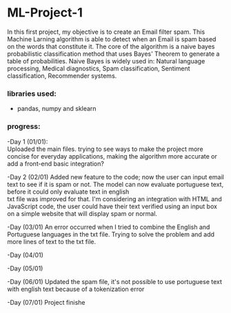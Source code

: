 # ML-Project-1
In this first project, my objective is to create an Email filter spam. This Machine Larning algorithm is able to detect when an Email is spam based on the words that constitute it.
The core of the algorithm is a naive bayes probabilistic classification method that uses Bayes' Theorem to generate a table of probabilities.
Naive Bayes is widely used in: Natural language processing, Medical diagnostics, Spam classification, Sentiment classification, Recommender systems.

### libraries used:
- pandas, numpy and sklearn

### progress:
-Day 1 (01/01): <br/>
Uploaded the main files.
trying to see ways to make the project more concise for everyday applications, making the algorithm more accurate or add a front-end basic integration?

-Day 2 (02/01)
Added new feature to the code; now the user can input email text to see if it is spam or not.
The model can now evaluate portuguese text, before it could only evaluate text in english <br/>
txt file was improved for that.
I'm considering an integration with HTML and JavaScript code, the user could have their text verified using an input box on a simple website that will display spam or normal.

-Day (03/01)
An error occurred when I tried to combine the English and Portuguese languages ​​in the txt file. Trying to solve the problem and add more lines of text to the txt file.

-Day (04/01)

-Day (05/01)

-Day (06/01)
Updated the spam file, it's not possible to use portuguese text with english text because of a tokenization error

-Day (07/01)
Project finishe
